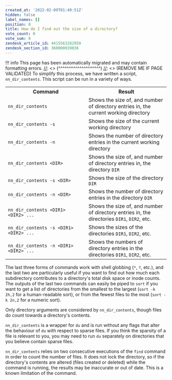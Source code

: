 ```yaml
---
created_at: '2022-02-09T01:40:51Z'
hidden: false
label_names: []
position: 0
title: How do I find out the size of a directory?
vote_count: 0
vote_sum: 0
zendesk_article_id: 4415563282959
zendesk_section_id: 360000039036
---
```



[//]: <> (REMOVE ME IF PAGE VALIDATED)
[//]: <> (vvvvvvvvvvvvvvvvvvvv)
!!! info
    This page has been automatically migrated and may contain formatting errors.
[//]: <> (^^^^^^^^^^^^^^^^^^^^)
[//]: <> (REMOVE ME IF PAGE VALIDATED)
To simplify this process, we have written a script, `nn_dir_contents`.
This script can be run in a variety of ways.

<table style="border-collapse: collapse; width: 100%;" data-border="1">
<tbody>
<tr class="header">
<th style="width: 50%">Command</th>
<th style="width: 50%">Result</th>
</tr>
&#10;<tr class="odd">
<td style="width: 50%"><code>nn_dir_contents</code></td>
<td style="width: 50%">Shows the size of, and number of directory
entries in, the current working directory</td>
</tr>
<tr class="even">
<td style="width: 50%"><code>nn_dir_contents -s</code></td>
<td style="width: 50%">Shows the size of the current working
directory</td>
</tr>
<tr class="odd">
<td style="width: 50%"><code>nn_dir_contents -n</code></td>
<td style="width: 50%">Shows the number of directory entries in the
current working directory</td>
</tr>
<tr class="even">
<td style="width: 50%"><code>nn_dir_contents &lt;DIR&gt;</code></td>
<td style="width: 50%">Shows the size of, and number of directory
entries in, the directory <code>DIR</code></td>
</tr>
<tr class="odd">
<td style="width: 50%"><code>nn_dir_contents -s &lt;DIR&gt;</code></td>
<td style="width: 50%">Shows the size of the directory
<code>DIR</code></td>
</tr>
<tr class="even">
<td style="width: 50%"><code>nn_dir_contents -n &lt;DIR&gt;</code></td>
<td style="width: 50%">Shows the number of directory entries in the
directory <code>DIR</code></td>
</tr>
<tr class="odd">
<td
style="width: 50%"><code>nn_dir_contents &lt;DIR1&gt; &lt;DIR2&gt; ...</code></td>
<td style="width: 50%">Shows the size of, and number of directory
entries in, the directories <code>DIR1</code>, <code>DIR2</code>,
etc.</td>
</tr>
<tr class="even">
<td
style="width: 50%"><code>nn_dir_contents -s &lt;DIR1&gt; &lt;DIR2&gt; ...</code></td>
<td style="width: 50%">Shows the sizes of the directories
<code>DIR1</code>, <code>DIR2</code>, etc.</td>
</tr>
<tr class="odd">
<td
style="width: 50%"><code>nn_dir_contents -n &lt;DIR1&gt; &lt;DIR2&gt; ...</code></td>
<td style="width: 50%">Shows the numbers of directory entries in the
directories <code>DIR1</code>, <code>DIR2</code>, etc.</td>
</tr>
</tbody>
</table>

The last three forms of commands work with shell globbing (`*`, `?`,
etc.), and the last two are particularly useful if you want to find out
how much each subdirectory contributes to a directory's total disk space
or inode counts. The outputs of the last two commands can easily be
piped to `sort` if you want to get a list of directories from the
smallest to the largest (`sort -k 2h,2` for a human-readable sort), or
from the fewest files to the most (`sort -k 2n,2` for a numeric sort).

Only directory arguments are considered by `nn_dir_contents`, though
files do count towards a directory's contents.

`nn_dir_contents` is a wrapper for `du` and is run without any flags
that alter the behaviour of `du` with respect to sparse files. If you
think the sparsity of a file is relevant to you, you may need to run
`du` separately on directories that you believe contain sparse files.

`nn_dir_contents` relies on two consecutive executions of the `find`
command in order to count the number of files. It does not lock the
directory, so if the directory's contents are altered (files created or
deleted) while the command is running, the results may be inaccurate or
out of date. This is a known limitation of the command.
